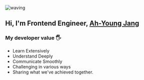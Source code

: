 ![waving](https://capsule-render.vercel.app/api?type=waving&height=200&text=Ahyoung&fontAlign=80&fontAlignY=40&color=gradient)


<h2>Hi, I'm Frontend Engineer, <a href='https://dev-ang.tistory.com'>Ah-Young Jang</a></h2>


<h3>My developer value 🖐 </h3>

- Learn Extensively
- Understand Deeply
- Communicate Smoothly
- Challenging in various ways
- Sharing what we've achieved together. 


